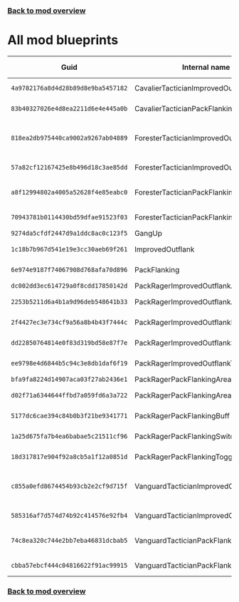 ### [Back to mod overview](./README.md)

# All mod blueprints

| Guid | Internal name | Display name |
| --- | --- | --- |
| `4a9782176a8d4d28b89d8e9ba5457182` | CavalierTacticianImprovedOutflank | Improved Outflank |
| `83b40327026e4d8ea2211d6e4e445a0b` | CavalierTacticianPackFlanking | Pack Flanking |
| `818ea2db975440ca9002a9267ab04889` | ForesterTacticianImprovedOutflankAbility | Tactician — Improved Outflank |
| `57a82cf12167425e8b496d18c3ae85dd` | ForesterTacticianImprovedOutflankBuff | Improved Outflank |
| `a8f12994802a4005a52628f4e85eabc0` | ForesterTacticianPackFlankingAbility | Tactician — Pack Flanking |
| `70943781b0114430bd59dfae91523f03` | ForesterTacticianPackFlankingBuff | Pack Flanking |
| `9274da5cfdf2447d9a1ddc8ac0c123f5` | GangUp | Gang Up |
| `1c18b7b967d541e19e3cc30aeb69f261` | ImprovedOutflank | Improved Outflank |
| `6e974e9187f74067908d768afa70d896` | PackFlanking | Pack Flanking |
| `dc002dd3ec614729a0f8cdd17850142d` | PackRagerImprovedOutflankArea |  |
| `2253b5211d6a4b1a9d96deb548641b33` | PackRagerImprovedOutflankAreaBuff | Improved Outflank |
| `2f4427ec3e734cf9a56a8b4b43f7444c` | PackRagerImprovedOutflankBuff | Improved Outflank |
| `dd22850764814e0f83d319bd58e87f7e` | PackRagerImprovedOutflankSwitchBuff | Improved Outflank |
| `ee9798e4d6844b5c94c3e8db1daf6f19` | PackRagerImprovedOutflankToggleAbility | Improved Outflank |
| `bfa9fa8224d14907aca03f27ab2436e1` | PackRagerPackFlankingArea |  |
| `d02f71a6344644ffbd7a059fd6a3a722` | PackRagerPackFlankingAreaBuff | Pack Flanking |
| `5177dc6cae394c84b0b3f21be9341771` | PackRagerPackFlankingBuff | Pack Flanking |
| `1a25d675fa7b4ea6babae5c21511cf96` | PackRagerPackFlankingSwitchBuff | Pack Flanking |
| `18d317817e904f92a8cb5a1f12a0851d` | PackRagerPackFlankingToggleAbility | Pack Flanking |
| `c855a0efd8674454b93cb2e2cf9d715f` | VanguardTacticianImprovedOutflankAbility | Tactician — Improved Outflank |
| `585316af7d574d74b92c414576e92fb4` | VanguardTacticianImprovedOutflankBuff | Improved Outflank |
| `74c8ea320c744e2bb7eba46831dcbab5` | VanguardTacticianPackFlankingAbility | Tactician — Pack Flanking |
| `cbba57ebcf444c04816622f91ac99915` | VanguardTacticianPackFlankingBuff | Pack Flanking |

### [Back to mod overview](./README.md)
